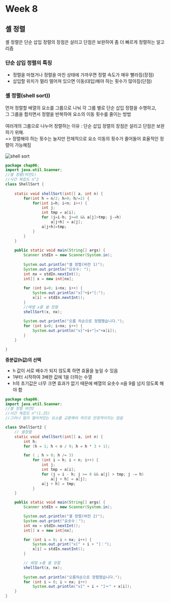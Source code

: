 # Week 8
## 셸 정렬
셸 정렬은 단순 삽입 정렬의 장점은 살리고 단점은 보완하여 좀 더 빠르게 정렬하는 알고리즘

### 단순 삽입 정렬의 특징
- 정렬을 마쳤거나 정렬을 마친 상태에 가까우면 정렬 속도가 매우 빨라짐(장점)
- 삽입할 위치가 멀리 떨어져 있으면 이동(대입)해야 하는 횟수가 많아짐(단점)

### 셸 정렬(shell sort))
먼저 정렬할 배열의 요소를 그룹으로 나눠 각 그룹 별로 단순 삽입 정렬을 수행하고,<br/> 그 그룹을 합치면서 정렬을 반복하여 요소의 이동 횟수를 줄이는 방법
<br/>
<br/>
여러개의 그룹으로 나누어 정렬하는 이유 : 단순 삽입 정렬의 장점은 살리고 단점은 보완하기 위해.<br/>
=> 정렬해야 하는 횟수는 늘지만 전체적으로 요소 이동의 횟수가 줄어들어 효율적인 정렬이 가능해짐
<br/>
<br/>
![shell sort](https://image2.slideserve.com/4117683/slide19-l.jpg)
<br/>
```JAVA
package chap06;
import java.util.Scanner;
//셸 정렬(버전1)
//시간 복잡도 n^2
class ShellSort {
	
	static void shellSort(int[] a, int n) {
		for(int h = n/2; h>0; h/=2) {
			for(int i=h; i<n; i++) {
				int j;
				int tmp = a[i];
				for (j=i-h; j>=0 && a[j]>tmp; j-=h)
					a[j+h] = a[j];
				a[j+h]=tmp;
			}
		}
	}
	
	public static void main(String[] args) {
		Scanner stdIn = new Scanner(System.in);
		
		System.out.println("셸 정렬(버전 1)");
		System.out.println("요솟수: ");
		int nx = stdIn.nextInt();
		int[] x = new int[nx];
		
		for (int i=0; i<nx; i++) {
			System.out.println("x["+i+"]:");
			x[i] = stdIn.nextInt();
		}
		//배열 x를 쉘 정렬
		shellSort(x, nx);
		
		System.out.println("오름 차순으로 정렬했습니다.");
		for (int i=0; i<nx; i++) {
			System.out.println("x["+i+"]="+x[i]);
		}
	}

}
```

**증분값(h값)의 선택**<br/>
- h 값이 서로 배수가 되지 않도록 하면 효율을 높일 수 있음
- 1부터 시작하여 3배한 값에 1을 더하는 수열
- h의 초기값은 너무 크면 효과가 없기 때문에 배열의 요솟수 n을 9를 넘지 않도록 해야 함
```JAVA
package chap06;
import java.util.Scanner;
//셸 정렬 버전2
//시간 복잡도 n^(1.25)
//그러나 멀리 떨어져있는 요소를 교환해야 하므로 안정적이지는 않음

class ShellSort2 {
	// 셸정렬
	static void shellSort(int[] a, int n) {
		int h;
		for (h = 1; h < n / 9; h = h * 3 + 1);

		for ( ; h > 0; h /= 3)
			for (int i = h; i < n; i++) {
				int j;
				int tmp = a[i];
				for (j = i - h; j >= 0 && a[j] > tmp; j -= h)
					a[j + h] = a[j];
				a[j + h] = tmp;
			}
	}

	public static void main(String[] args) {
		Scanner stdIn = new Scanner(System.in);

		System.out.println("셸 정렬(버전 2)");
		System.out.print("요솟수：");
		int nx = stdIn.nextInt();
		int[] x = new int[nx];

		for (int i = 0; i < nx; i++) {
			System.out.print("x[" + i + "]：");
			x[i] = stdIn.nextInt();
		}

		// 배열 x를 셸 정렬
		shellSort(x, nx);
		
		System.out.println("오름차순으로 정렬했습니다.");
		for (int i = 0; i < nx; i++)
			System.out.println("x[" + i + "]＝" + x[i]);
	}
}
```
